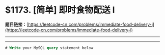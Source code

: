 # $1173. [简单] 即时食物配送 I

**题目链接：**[https://leetcode-cn.com/problems/immediate-food-delivery-i](https://leetcode-cn.com/problems/immediate-food-delivery-i)

---

<Cards card="leetcode_1173_immediate-food-delivery-i"></Cards>

---

```sql
# Write your MySQL query statement below
```